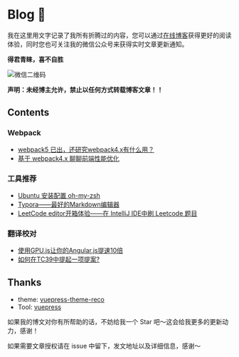 # Blog 🤔 
我在这里用文字记录了我所有折腾过的内容，您可以通过[在线博客](https://kimyang.cn/)获得更好的阅读体验，同时您也可关注我的微信公众号来获得实时文章更新通知。

**得君青睐，喜不自胜**

![微信二维码](https://cdn.jsdelivr.net/gh/KimYangOfCat/PictureBed/wechat/search.png)

**声明：未经博主允许，禁止以任何方式转载博客文章！！**

## Contents

### Webpack

+ [webpack5 已出，还研究webpack4.x有什么用？](blog/posts/2021-4-10-webpack入门篇.md)
+ [基于 webpack4.x 聊聊前端性能优化](blog/posts/2021-4-14-webpack优化篇.md) 

### 工具推荐

+ [Ubuntu 安装配置 oh-my-zsh ](blog/posts/2019-10-19-zsh.md) 
+ [Typora——最好的Markdown编辑器](blog/posts/2020-02-03-typora使用体验.md) 
+ [LeetCode editor开箱体验——在 IntelliJ IDE中刷 Leetcode 题目](blog/posts/2020-07-07-LeetCodeEditor.md) 

### 翻译校对

+ [使用GPU.js让你的Angular.js提速10倍](blog/posts/2021-05-24-使用GPU.js让你的Angular.js提速10倍.md)
+ [如何在TC39中提起一项提案?](blog/posts/2021-05-23-如何在TC39中提起一项提案.md)

## Thanks

* theme: [vuepress-theme-reco](https://vuepress-theme-reco.recoluan.com/)
* Tool: [vuepress](https://v1.vuepress.vuejs.org/zh/theme/default-theme-config.html)

如果我的博文对你有所帮助的话，不妨给我一个 Star 吧～这会给我更多的更新动力，感谢！

如果需要文章授权请在 issue 中留下，发文地址以及详细信息，感谢～

